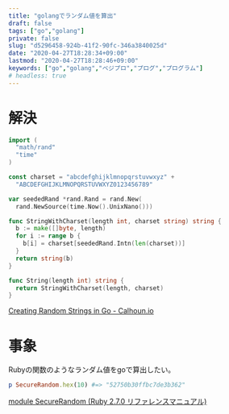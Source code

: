 ```yaml
---
title: "golangでランダム値を算出"
draft: false
tags: ["go","golang"]
private: false
slug: "d5296458-924b-41f2-90fc-346a3840025d"
date: "2020-04-27T18:28:34+09:00"
lastmod: "2020-04-27T18:28:46+09:00"
keywords: ["go","golang","ベジプロ","プログ","プログラム"]
# headless: true
---
```


# 解決
```go
import (
  "math/rand"
  "time"
)

const charset = "abcdefghijklmnopqrstuvwxyz" +
  "ABCDEFGHIJKLMNOPQRSTUVWXYZ0123456789"

var seededRand *rand.Rand = rand.New(
  rand.NewSource(time.Now().UnixNano()))

func StringWithCharset(length int, charset string) string {
  b := make([]byte, length)
  for i := range b {
    b[i] = charset[seededRand.Intn(len(charset))]
  }
  return string(b)
}

func String(length int) string {
  return StringWithCharset(length, charset)
}
```
[Creating Random Strings in Go - Calhoun.io](https://www.calhoun.io/creating-random-strings-in-go/)

# 事象
Rubyの関数のようなランダム値をgoで算出したい。
```rb
p SecureRandom.hex(10) #=> "52750b30ffbc7de3b362"
```
[module SecureRandom (Ruby 2.7.0 リファレンスマニュアル)](https://docs.ruby-lang.org/ja/latest/class/SecureRandom.html)
